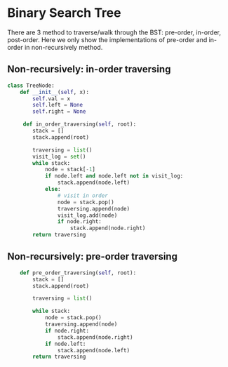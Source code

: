 # Binary Search Tree
There are 3 method to traverse/walk through the BST:
pre-order, in-order, post-order. Here we only show the implementations of pre-order and in-order in non-recursively method.
## Non-recursively: in-order traversing
```python
class TreeNode:
    def __init__(self, x):
        self.val = x
        self.left = None
        self.right = None

     def in_order_traversing(self, root):
        stack = []
        stack.append(root)

        traversing = list()
        visit_log = set()
        while stack:
            node = stack[-1]
            if node.left and node.left not in visit_log:
                stack.append(node.left)
            else:
                # visit in order
                node = stack.pop()
                traversing.append(node)
                visit_log.add(node)
                if node.right:
                    stack.append(node.right)
        return traversing
```

## Non-recursively: pre-order traversing
```python
    def pre_order_traversing(self, root):
        stack = []
        stack.append(root)

        traversing = list()

        while stack:
            node = stack.pop()
            traversing.append(node)
            if node.right:
                stack.append(node.right)
            if node.left:
                stack.append(node.left)
        return traversing
```